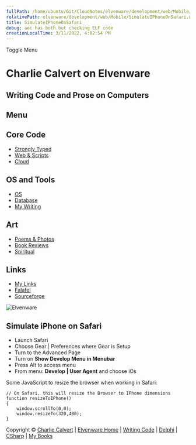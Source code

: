 ```yaml
---
fullPath: /home/ubuntu/Git/CloudNotes/elvenware/development/web/Mobile/SimulateIPhoneOnSafari.md
relativePath: elvenware/development/web/Mobile/SimulateIPhoneOnSafari.md
title: SimulateIPhoneOnSafari
debug: aec has both but checking ELF code
creationLocalTime: 3/11/2022, 4:02:54 PM
---
```


<!-- toc -->
<!-- tocstop -->

Toggle Menu

Charlie Calvert on Elvenware
============================

Writing Code and Prose on Computers
-----------------------------------

Menu
----

Core Code
---------

-   [Strongly Typed](../../index.html)
-   [Web & Scripts](../index.html)
-   [Cloud](../../cloud/index.shtml)

OS and Tools
------------

-   [OS](../../../os/index.html)
-   [Database](../../database/index.html)
-   [My Writing](../../../books/index.html)

Art
---

-   [Poems & Photos](../../../Art/index.html)
-   [Book Reviews](../../../books/reading/index.html)
-   [Spiritual](../../../spirit/index.html)

Links
-----

-   [My Links](../../../links.html)
-   [Falafel](http://www.falafel.com/)
-   [Sourceforge](http://sourceforge.net/projects/elvenware/)

![Elvenware](../../../images/elvenwarelogo.png)

Simulate iPhone on Safari
-------------------------

-   Launch Safari
-   Choose Gear | Preferences where Gear is Setup
-   Turn to the Advanced Page
-   Turn on **Show Develop Menu in Menubar**
-   Press Alt to access menu
-   From menu: **Develop | User Agent** and choose iOs

Some JavaScript to resize the browser when working in Safari:

    // On Safari, this will resize the Browser to IPhone dimensions
    function resizeToIPhone()
    {
        window.scrollTo(0,0);
        window.resizeTo(320,480);
    }
            
            

Copyright © [Charlie Calvert](../../../index.html) | [Elvenware
Home](../../../index.html) | [Writing Code](../../index.html) |
[Delphi](../../delphi/index.html) | [CSharp](../../csharp/index.html) |
[My Books](../../../books/index.html)

